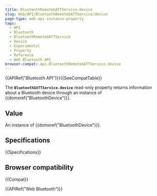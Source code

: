 ```yaml
---
title: BluetoothRemoteGATTService.device
slug: Web/API/BluetoothRemoteGATTService/device
page-type: web-api-instance-property
tags:
  - API
  - Bluetooth
  - BluetoothRemoteGATTService
  - Device
  - Experimental
  - Property
  - Reference
  - Web Bluetooth API
browser-compat: api.BluetoothRemoteGATTService.device
---
```

{{APIRef("Bluetooth API")}}{{SeeCompatTable}}

The **`BluetoothGATTService.device`** read-only property
returns information about a Bluetooth device through an instance of
{{domxref("BluetoothDevice")}}.

## Value

An instance of {{domxref("BluetoothDevice")}}.

## Specifications

{{Specifications}}

## Browser compatibility

{{Compat}}

{{APIRef("Web Bluetooth")}}
